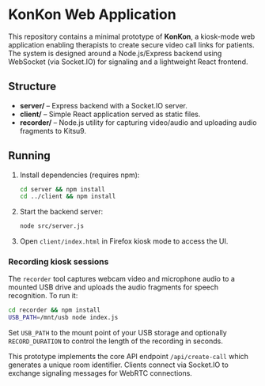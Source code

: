 # KonKon Web Application

This repository contains a minimal prototype of **KonKon**, a kiosk-mode web application enabling therapists to create secure video call links for patients. The system is designed around a Node.js/Express backend using WebSocket (via Socket.IO) for signaling and a lightweight React frontend.

## Structure

- **server/** – Express backend with a Socket.IO server.
- **client/** – Simple React application served as static files.
- **recorder/** – Node.js utility for capturing video/audio and uploading
  audio fragments to Kitsu9.

## Running

1. Install dependencies (requires npm):
   ```bash
   cd server && npm install
   cd ../client && npm install
   ```
2. Start the backend server:
   ```bash
   node src/server.js
   ```
3. Open `client/index.html` in Firefox kiosk mode to access the UI.

### Recording kiosk sessions

The `recorder` tool captures webcam video and microphone audio to a mounted USB
drive and uploads the audio fragments for speech recognition. To run it:

```bash
cd recorder && npm install
USB_PATH=/mnt/usb node index.js
```

Set `USB_PATH` to the mount point of your USB storage and optionally
`RECORD_DURATION` to control the length of the recording in seconds.

This prototype implements the core API endpoint `/api/create-call` which generates a unique room identifier. Clients connect via Socket.IO to exchange signaling messages for WebRTC connections.
